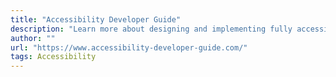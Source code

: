 ```yaml
---
title: "Accessibility Developer Guide"
description: "Learn more about designing and implementing fully accessible websites"
author: ""
url: "https://www.accessibility-developer-guide.com/"
tags: Accessibility
---
```

